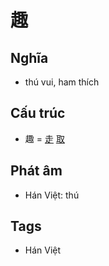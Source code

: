 # 趣

## Nghĩa

* thú vui, ham thích

## Cấu trúc
* 趣 = [走](走.md) [取](取.md)

## Phát âm

* Hán Việt: thú

## Tags
* Hán Việt

<script>window.HANZI_FIELD='趣';</script>
